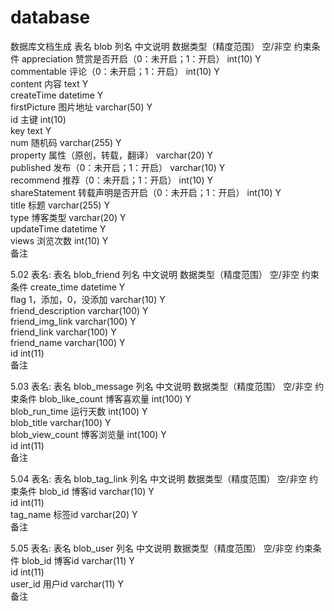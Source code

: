 # database
数据库文档生成
表名	blob
列名	中文说明	数据类型（精度范围）	空/非空	约束条件
appreciation	赞赏是否开启（0：未开启；1：开启）	int(10)	Y	
commentable	评论（0：未开启；1：开启）	int(10)	Y	
content	内容	text	Y	
createTime		datetime	Y	
firstPicture	图片地址	varchar(50)	Y	
id	主键	int(10)		
key		text	Y	
num	随机码	varchar(255)	Y	
property	属性（原创，转载，翻译）	varchar(20)	Y	
published	发布（0：未开启；1：开启）	varchar(10)	Y	
recommend	推荐（0：未开启；1：开启）	int(10)	Y	
shareStatement	转载声明是否开启（0：未开启；1：开启）	int(10)	Y	
title	标题	varchar(255)	Y	
type	博客类型	varchar(20)	Y	
updateTime		datetime	Y	
views	浏览次数	int(10)	Y	
备注	

5.02 表名:
表名	blob_friend
列名	中文说明	数据类型（精度范围）	空/非空	约束条件
create_time		datetime	Y	
flag	1，添加，0，没添加	varchar(10)	Y	
friend_description		varchar(100)	Y	
friend_img_link		varchar(100)	Y	
friend_link		varchar(100)	Y	
friend_name		varchar(100)	Y	
id		int(11)		
备注	

5.03 表名:
表名	blob_message
列名	中文说明	数据类型（精度范围）	空/非空	约束条件
blob_like_count	博客喜欢量	int(100)	Y	
blob_run_time	运行天数	int(100)	Y	
blob_title		varchar(100)	Y	
blob_view_count	博客浏览量	int(100)	Y	
id		int(11)		
备注	

5.04 表名:
表名	blob_tag_link
列名	中文说明	数据类型（精度范围）	空/非空	约束条件
blob_id	博客id	varchar(10)	Y	
id		int(11)		
tag_name	标签id	varchar(20)	Y	
备注	

5.05 表名:
表名	blob_user
列名	中文说明	数据类型（精度范围）	空/非空	约束条件
blob_id	博客id	varchar(11)	Y	
id		int(11)		
user_id	用户id	varchar(11)	Y	
备注	
